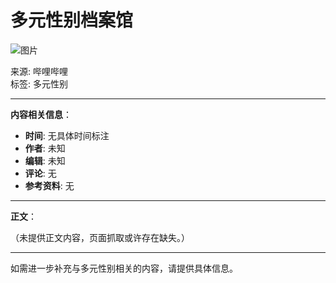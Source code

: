 # 多元性别档案馆

![图片](//i0.hdslb.com/bfs/banner/de18e1dee602d33bd52d9132847592c8c40025c9.png)

来源: 哔哩哔哩  
标签: 多元性别

---

**内容相关信息**：

- **时间**: 无具体时间标注  
- **作者**: 未知  
- **编辑**: 未知  
- **评论**: 无  
- **参考资料**: 无  

---

**正文**：

（未提供正文内容，页面抓取或许存在缺失。）  

---

如需进一步补充与多元性别相关的内容，请提供具体信息。